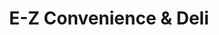 ---
title: "E-Z Convenience & Deli"
url: /baltimore/e-z-convenience-und-deli/
shop: Lebensmittel
---